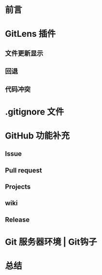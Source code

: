 #  
# 前言

# GitLens 插件

## 文件更新显示

## 回退

## 代码冲突


# .gitignore 文件
# GitHub 功能补充

## Issue

## Pull request

## Projects

## wiki

## Release

# Git 服务器环境 | Git钩子


# 总结

